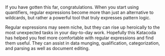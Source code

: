 If you have gotten this far, congratulations. When you start using quantifiers, regular expressions become more than just an alternative to wildcards, but rather a powerful tool that truly expresses pattern logic. 

Regular expressions may seem niche, but they can rise up heroically to the most unexpected tasks in your day-to-day work. Hopefully this Katacoda has helped you feel more comfortable with regular expressions and find them useful. They can assist in data munging, qualification, categorization, and parsing as well as document editing.
